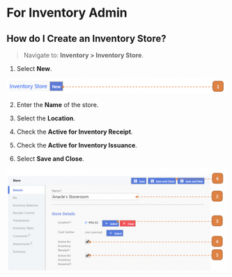 # For Inventory Admin

## How do I Create an Inventory Store?

> Navigate to: **Inventory > Inventory Store**.

1. Select **New**.

![](images/ISFIA.png "ISFIA")

2. Enter the **Name** of the store.

3. Select the **Location**.

4. Check the **Active for Inventory Receipt**.

5. Check the **Active for Inventory Issuance**.

6. Select **Save and Close**.

![](images/ISFIA2.png "ISFIA2")